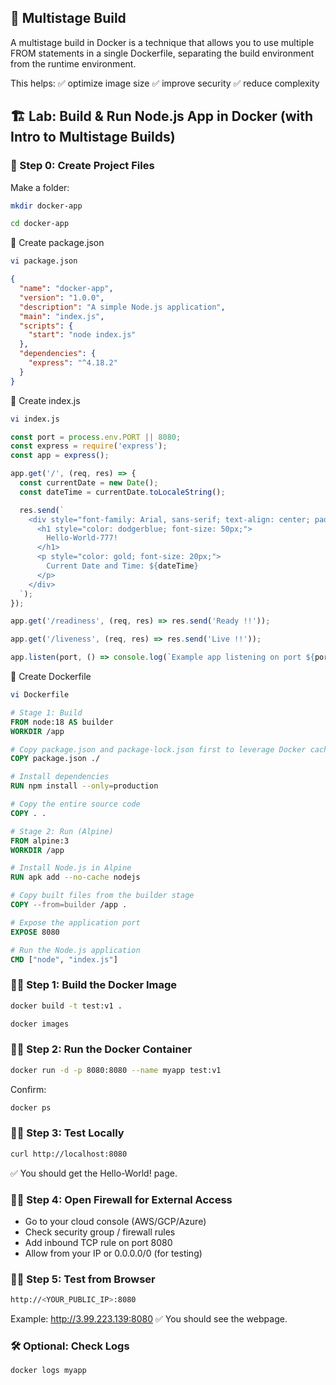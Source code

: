 ## 🚀 Multistage Build
A multistage build in Docker is a technique that allows you to use multiple FROM statements in a single Dockerfile, separating the build environment from the runtime environment.

This helps:
  ✅ optimize image size
  ✅ improve security
  ✅ reduce complexity


## 🏗 Lab: Build & Run Node.js App in Docker (with Intro to Multistage Builds)

### 📁 Step 0: Create Project Files
Make a folder:
```bash
mkdir docker-app
```
```bash
cd docker-app
```

📄 Create package.json
```bash
vi package.json
```
```json
{
  "name": "docker-app",
  "version": "1.0.0",
  "description": "A simple Node.js application",
  "main": "index.js",
  "scripts": {
    "start": "node index.js"
  },
  "dependencies": {
    "express": "^4.18.2"
  }
}
```

📄 Create index.js
```bash
vi index.js
```
```js
const port = process.env.PORT || 8080;
const express = require('express');
const app = express();

app.get('/', (req, res) => {
  const currentDate = new Date();
  const dateTime = currentDate.toLocaleString();

  res.send(`
    <div style="font-family: Arial, sans-serif; text-align: center; padding: 50px;">
      <h1 style="color: dodgerblue; font-size: 50px;">
        Hello-World-777!
      </h1>
      <p style="color: gold; font-size: 20px;">
        Current Date and Time: ${dateTime}
      </p>
    </div>
  `);
});

app.get('/readiness', (req, res) => res.send('Ready !!'));

app.get('/liveness', (req, res) => res.send('Live !!'));

app.listen(port, () => console.log(`Example app listening on port ${port}!`));

```

📄 Create Dockerfile
```bash
vi Dockerfile
```
```Dockerfile
# Stage 1: Build
FROM node:18 AS builder
WORKDIR /app

# Copy package.json and package-lock.json first to leverage Docker cache
COPY package.json ./

# Install dependencies
RUN npm install --only=production

# Copy the entire source code
COPY . .

# Stage 2: Run (Alpine)
FROM alpine:3
WORKDIR /app

# Install Node.js in Alpine
RUN apk add --no-cache nodejs

# Copy built files from the builder stage
COPY --from=builder /app .

# Expose the application port
EXPOSE 8080

# Run the Node.js application
CMD ["node", "index.js"]

```

### 🏃‍♂️ Step 1: Build the Docker Image
```bash
docker build -t test:v1 .
```
```bash
docker images
```

### 🏃‍♂️ Step 2: Run the Docker Container
```bash
docker run -d -p 8080:8080 --name myapp test:v1
```
Confirm:
```bash
docker ps
```
### 🏃‍♂️ Step 3: Test Locally
```bash
curl http://localhost:8080
```
✅ You should get the Hello-World! page.

### 🏃‍♂️ Step 4: Open Firewall for External Access
* Go to your cloud console (AWS/GCP/Azure)
* Check security group / firewall rules
* Add inbound TCP rule on port 8080
* Allow from your IP or 0.0.0.0/0 (for testing)

### 🏃‍♂️ Step 5: Test from Browser
```bash
http://<YOUR_PUBLIC_IP>:8080
```
Example:
http://3.99.223.139:8080
✅ You should see the webpage.

### 🛠 Optional: Check Logs
```bash
docker logs myapp
```


